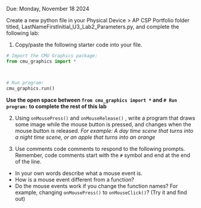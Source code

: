 Due: Monday, November 18 2024

Create a new python file in your Physical Device > AP CSP Portfolio folder titled, LastNameFirstInitial_U3_Lab2_Parameters.py, and complete the following lab:

1.  Copy/paste the following starter code into your file.

```python
# Import the CMU Graphics package:
from cmu_graphics import *



# Run program:
cmu_graphics.run()
```

**Use the open space between `from cmu_graphics import *` and `# Run program:` to complete the rest of this lab**

2. Using `onMousePress()` and `onMouseRelease()` , write a program that draws some image while the mouse button is pressed, and changes when the mouse button is released. *For example: A day time scene that turns into a night time scene, or an apple that turns into an orange* 
  
3. Use comments code comments to respond to the following prompts.  Remember, code comments start with the `#` symbol and end at the end of the line.

* In your own words describe what a mouse event is.
* How is a mouse event different from a function?
* Do the mouse events work if you change the function names? For example, changing `onMousePress()` to `onMouseClick()`? (Try it and find out)
   
